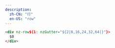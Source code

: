 ```yaml
---
description:
  zh-CN: "行"
  en-US: "row"
---
```


```html
<div nz-row${1: nzGutter="${2|8,16,24,32,64|}"}>
  $0
</div>
```

